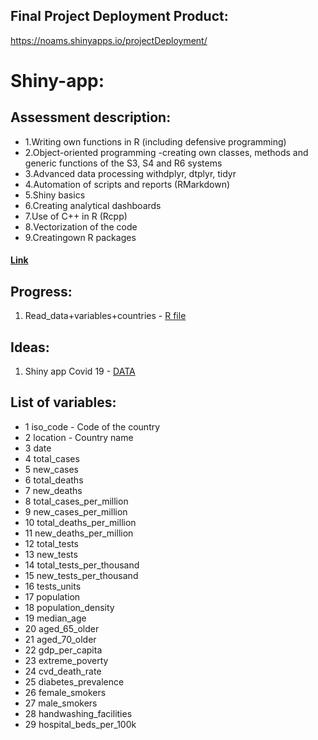 ## Final Project Deployment Product:
https://noams.shinyapps.io/projectDeployment/

# Shiny-app:

## Assessment description:

* 1.Writing own functions in R (including defensive programming)
* 2.Object-oriented programming -creating own classes, methods and generic functions of the S3, S4 and R6 systems
* 3.Advanced data processing withdplyr, dtplyr, tidyr
* 4.Automation of scripts and reports (RMarkdown)
* 5.Shiny basics
* 6.Creating analytical dashboards
* 7.Use of C++ in R (Rcpp)
* 8.Vectorization of the code
* 9.Creatingown R packages

#### [Link](http://coin.wne.uw.edu.pl/pwojcik/advR/AdvR_assessment_description.pdf)

## Progress:

1. Read_data+variables+countries - [R file](https://github.com/Adv-RDS-project/Shiny-app/blob/master/Read_data%2Bvariables%2Bcountries.R)


## Ideas:

1. Shiny app Covid 19 - [DATA](https://github.com/owid/covid-19-data/blob/master/public/data/owid-covid-data.csv)

## List of variables:

* 1	iso_code - Code of the country
* 2	location - Country name
* 3	date
* 4	total_cases
* 5	new_cases
* 6	total_deaths
* 7	new_deaths
* 8	total_cases_per_million
* 9	new_cases_per_million
* 10	total_deaths_per_million
* 11	new_deaths_per_million
* 12	total_tests
* 13	new_tests
* 14	total_tests_per_thousand
* 15	new_tests_per_thousand
* 16	tests_units
* 17	population
* 18	population_density
* 19	median_age
* 20	aged_65_older
* 21	aged_70_older
* 22	gdp_per_capita
* 23	extreme_poverty
* 24	cvd_death_rate
* 25	diabetes_prevalence
* 26	female_smokers
* 27	male_smokers
* 28	handwashing_facilities
* 29	hospital_beds_per_100k
